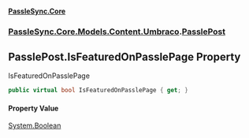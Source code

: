 #### [PassleSync.Core](index.md 'index')
### [PassleSync.Core.Models.Content.Umbraco](PassleSync.Core.Models.Content.Umbraco.md 'PassleSync.Core.Models.Content.Umbraco').[PasslePost](PassleSync.Core.Models.Content.Umbraco.PasslePost.md 'PassleSync.Core.Models.Content.Umbraco.PasslePost')

## PasslePost.IsFeaturedOnPasslePage Property

IsFeaturedOnPasslePage

```csharp
public virtual bool IsFeaturedOnPasslePage { get; }
```

#### Property Value
[System.Boolean](https://docs.microsoft.com/en-us/dotnet/api/System.Boolean 'System.Boolean')